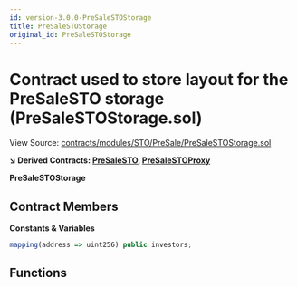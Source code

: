 ```yaml
---
id: version-3.0.0-PreSaleSTOStorage
title: PreSaleSTOStorage
original_id: PreSaleSTOStorage
---
```


# Contract used to store layout for the PreSaleSTO storage (PreSaleSTOStorage.sol)

View Source: [contracts/modules/STO/PreSale/PreSaleSTOStorage.sol](../../contracts/modules/STO/PreSale/PreSaleSTOStorage.sol)

**↘ Derived Contracts: [PreSaleSTO](PreSaleSTO.md), [PreSaleSTOProxy](PreSaleSTOProxy.md)**

**PreSaleSTOStorage**

## Contract Members
**Constants & Variables**

```js
mapping(address => uint256) public investors;

```

## Functions

